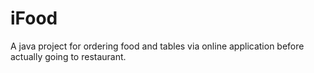 # iFood
A java project for ordering food and tables via online application before actually going to restaurant.
